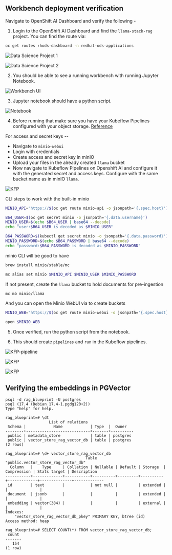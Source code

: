 ## Workbench deployment verification

Navigate to OpenShift AI Dashboard and verify the following -

1. Login to the OpenShift AI Dashboard and find the `llama-stack-rag` project.  You can find the route via:

```bash
oc get routes rhods-dashboard -n redhat-ods-applications
```

![Data Science Project 1](img/rhoai-project-1.png)

![Data Science Project 2](img/rhoai-project-2.png)

2. You should be able to see a running workbench with running Jupyter Notebook.

![Workbench UI](img/workbench.png)

3. Jupyter notebook should have a python script.

![Notebook](img/jupyter-nb.png)

4. Before running that make sure you have your Kubeflow Pipelines configured with your object storage.
   [Reference](https://docs.redhat.com/en/documentation/red_hat_openshift_ai_self-managed/2.8/html/working_on_data_science_projects/working-with-data-science-pipelines_ds-pipelines#configuring-a-pipeline-server_ds-pipelines)

  For access and secret keys --
  - Navigate to `minio-webui`
  - Login with credentials
  - Create access and secret key in minIO
  - Upload your files in the already created `llama` bucket
  - Now navigate to Kubeflow Pipelines on Openshift AI and configure it with the generated secret and access keys. Configure with the same bucket name as in minIO `llama`.

  ![KFP](img/kfp-configure.png)

  CLI steps to work with the built-in minio


```bash
MINIO_API="https://$(oc get route minio-api -o jsonpath='{.spec.host}')"

B64_USER=$(oc get secret minio -o jsonpath='{.data.username}')
MINIO_USER=$(echo $B64_USER | base64 --decode)
echo "user:$B64_USER is decoded as $MINIO_USER"

B64_PASSWORD=$(kubectl get secret minio -o jsonpath='{.data.password}')
MINIO_PASSWORD=$(echo $B64_PASSWORD | base64 --decode)
echo "password:$B64_PASSWORD is decoded as $MINIO_PASSWORD"
```

minio CLI will be good to have

```bash
brew install minio/stable/mc
```

```bash
mc alias set minio $MINIO_API $MINIO_USER $MINIO_PASSWORD
```

If not present, create the `llama` bucket to hold documents for pre-ingestion

```bash
mc mb minio/llama
```


And you can open the Minio WebUI via to create buckets

```bash
MINIO_WEB="https://$(oc get route minio-webui -o jsonpath='{.spec.host}')"

open $MINIO_WEB
```


5. Once verified, run the python script from the notebook.




6. This should create `pipelines` and `run` in the Kubeflow pipelines.

![KFP-pipeline](img/kfp-pipeline.png)

![KFP](img/kfp-run.png)

![KFP](img/kfp-logs.png)


## Verifying the embeddings in PGVector

```
psql -d rag_blueprint -U postgres
psql (17.4 (Debian 17.4-1.pgdg120+2))
Type "help" for help.

rag_blueprint=# \dt
                   List of relations
 Schema |            Name            | Type  |  Owner   
--------+----------------------------+-------+----------
 public | metadata_store             | table | postgres
 public | vector_store_rag_vector_db | table | postgres
(2 rows)

rag_blueprint=# \d+ vector_store_rag_vector_db 
                                   Table "public.vector_store_rag_vector_db"
  Column   |    Type     | Collation | Nullable | Default | Storage  | Compression | Stats target | Description 
-----------+-------------+-----------+----------+---------+----------+-------------+--------------+-------------
 id        | text        |           | not null |         | extended |             |              | 
 document  | jsonb       |           |          |         | extended |             |              | 
 embedding | vector(384) |           |          |         | external |             |              | 
Indexes:
    "vector_store_rag_vector_db_pkey" PRIMARY KEY, btree (id)
Access method: heap

rag_blueprint=# SELECT COUNT(*) FROM vector_store_rag_vector_db;
 count
-------
   154
(1 row)